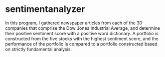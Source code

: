 # sentimentanalyzer

In this program, I gathered newspaper articles from each of the 30 companies that comprise the Dow Jones Industrial Average, and determine their positive sentiment score with a positive word dictionary. A portfolio is constructed from the five stocks with the highest sentiment score, and the performance of the portfolio is compared to a portfolio constructed based on strictly fundamental analysis.
